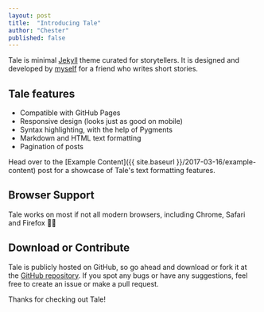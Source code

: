 ```yaml
---
layout: post
title:  "Introducing Tale"
author: "Chester"
published: false
---
```


Tale is minimal [Jekyll](https://jekyllrb.com/) theme curated for storytellers. It is designed and developed by [myself](https://github.com/chesterhow/) for a friend who writes short stories.

## Tale features
- Compatible with GitHub Pages
- Responsive design (looks just as good on mobile)
- Syntax highlighting, with the help of Pygments
- Markdown and HTML text formatting
- Pagination of posts

Head over to the [Example Content]({{ site.baseurl }}/2017-03-16/example-content) post for a showcase of Tale's text formatting features.

## Browser Support
Tale works on most if not all modern browsers, including Chrome, Safari and Firefox 👍🏼

## Download or Contribute
Tale is publicly hosted on GitHub, so go ahead and download or fork it at the [GitHub repository](https://github.com/chesterhow/tale). If you spot any bugs or have any suggestions, feel free to create an issue or make a pull request.

Thanks for checking out Tale!
